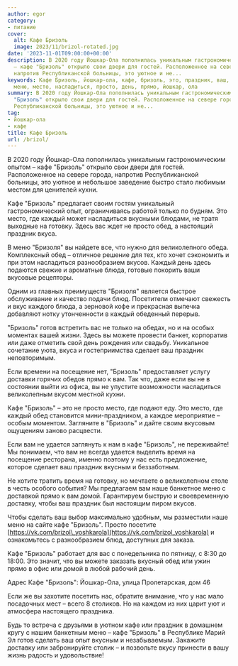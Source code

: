 ```yaml
---
author: egor
category:
- питание
cover:
  alt: Кафе Бризоль
  image: 2023/11/brizol-rotated.jpg
date: '2023-11-01T09:00:00+00:00'
description: В 2020 году Йошкар-Ола пополнилась уникальным гастрономическим опытом
  – кафе "Бризоль" открыло свои двери для гостей. Расположенное на севере города,
  напротив Республиканской больницы, это уютное и не...
keywords: Кафе Бризоль, йошкар-ола, кафе, бризоль, это, праздник, ваш, каждый, обед,
  меню, место, насладиться, просто, день, прямо, йошкар, ола
summary: В 2020 году Йошкар-Ола пополнилась уникальным гастрономическим опытом – кафе
  "Бризоль" открыло свои двери для гостей. Расположенное на севере города, напротив
  Республиканской больницы, это уютное и не...
tag:
- йошкар-ола
- кафе
title: Кафе Бризоль
url: /brizol/
---
```


В 2020 году Йошкар-Ола пополнилась уникальным гастрономическим опытом – кафе "Бризоль" открыло свои двери для гостей. Расположенное на севере города, напротив Республиканской больницы, это уютное и небольшое заведение быстро стало любимым местом для ценителей кухни.

Кафе "Бризоль" предлагает своим гостям уникальный гастрономический опыт, ограничиваясь работой только по будням. Это место, где каждый может насладиться вкусными блюдами, не тратя выходные на готовку. Здесь вас ждет не просто обед, а настоящий праздник вкуса.

В меню "Бризоля" вы найдете все, что нужно для великолепного обеда. Комплексный обед – отличное решение для тех, кто хочет сэкономить и при этом насладиться разнообразием вкусов. Каждый день здесь подаются свежие и ароматные блюда, готовые покорить ваши вкусовые рецепторы.

Одним из главных преимуществ "Бризоля" является быстрое обслуживание и качество подачи блюд. Посетители отмечают свежесть и вкус каждого блюда, а зерновой кофе и прекрасная выпечка добавляют нотку утонченности в каждый обеденный перерыв.

"Бризоль" готов встретить вас не только на обедах, но и на особых моментах вашей жизни. Здесь вы можете провести банкет, корпоратив или даже отметить свой день рождения или свадьбу. Уникальное сочетание уюта, вкуса и гостеприимства сделает ваш праздник неповторимым.

Если времени на посещение нет, "Бризоль" предоставляет услугу доставки горячих обедов прямо к вам. Так что, даже если вы не в состоянии выйти из офиса, вы не упустите возможности насладиться великолепным вкусом местной кухни.

Кафе "Бризоль" – это не просто место, где подают еду. Это место, где каждый обед становится мини-праздником, а каждое мероприятие – особым моментом. Загляните в "Бризоль" и дайте своим вкусовым ощущениям заново расцвести.

Если вам не удается заглянуть к нам в кафе "Бризоль", не переживайте! Мы понимаем, что вам не всегда удается выделить время на посещение ресторана, именно поэтому у нас есть предложение, которое сделает ваш праздник вкусным и беззаботным.

Не хотите тратить время на готовку, но мечтаете о великолепном столе в честь особого события? Мы предлагаем вам наше банкетное меню с доставкой прямо к вам домой. Гарантируем быструю и своевременную доставку, чтобы ваш праздник был настоящим пиром вкусов.

Чтобы сделать ваш выбор максимально удобным, мы разместили наше меню на сайте кафе "Бризоль". Просто посетите [https://vk.com/brizol\_yoshkarola](https://vk.com/brizol_yoshkarola) и ознакомьтесь с разнообразием блюд, доступных для заказа.

Кафе "Бризоль" работает для вас с понедельника по пятницу, с 8:30 до 18:00. Это значит, что вы можете заказать вкусный обед или ужин прямо в офис или домой в любой рабочий день.

Адрес Кафе "Бризоль": Йошкар-Ола, улица Пролетарская, дом 46

Если же вы захотите посетить нас, обратите внимание, что у нас мало посадочных мест – всего 8 столиков. Но на каждом из них царит уют и атмосфера настоящего праздника.

Будь то встреча с друзьями в уютном кафе или праздник в домашнем кругу с нашим банкетным меню – кафе "Бризоль" в Республике Марий Эл готов сделать ваш опыт вкусным и незабываемым. Закажите доставку или забронируйте столик – и позвольте вкусу принести в вашу жизнь радость и удовольствие!